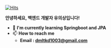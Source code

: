 
<!-- <div align=center> -->

[![Hits](https://hits.seeyoufarm.com/api/count/incr/badge.svg?url=https%3A%2F%2Fgithub.com%2Fmanong-x%2Fhit-counter&count_bg=%233B547C&title_bg=%238599BB&icon=lbry.svg&icon_color=%23E7E7E7&title=log&edge_flat=false)](https://hits.seeyoufarm.com)

**안녕하세요, 백엔드 개발자 유의상입니다!**

<!-- 
[![Top Langs](https://github-readme-stats.vercel.app/api/top-langs/?username=EuiSang-Yu&layout=compact)](https://github.com/anuraghazra/github-readme-stats)
-->

<!--
https://manong-x.tistory.com/
<p align="left">
<img src="https://img.shields.io/badge/Java-007396?style=flat-square&logo=Java&logoColor=white"/></a>
<img src="https://img.shields.io/badge/Spring-6DB33F?style=flat-square&logo=Spring&logoColor=white"/></a>
<img src="https://img.shields.io/badge/JSP-007396?style=flat-square&logo=Java&logoColor=white"/></a>
<img src="https://img.shields.io/badge/HTML-E34F26?style=flat-square&logo=HTML5&logoColor=white"/></a>
<img src="https://img.shields.io/badge/JavaScript-F7DF1E?style=flat-square&logo=JavaScript&logoColor=black"/></a>
<img src="https://img.shields.io/badge/CSS-1572B6?style=flat-square&logo=CSS3&logoColor=white"/></a>
<img src="https://img.shields.io/badge/JQuery-0769AD?style=flat-square&logo=JQuery&logoColor=white"/></a>
<img src="https://img.shields.io/badge/Bootstrap-7952B3?style=flat-square&logo=Bootstrap&logoColor=white"/></a>
<img src="https://img.shields.io/badge/Oracle-F80000?style=flat-square&logo=Oracle&logoColor=white"/></a>
<img src="https://img.shields.io/badge/MySQL-F80000?style=flat-square&logo=MySQL&logoColor=white"/></a>
<img src="https://img.shields.io/badge/MyBatis-F7952B3?style=flat-square&logo=MyBatis&logoColor=white"/></a>
</p>
-->



* 🌱 **I'm currently learning Springboot and JPA**
* 📫 **How to reach me**
  * **Email : dmltkd1003@gmail.com**

<br>

<!--
<span align=center>

[![Tech Blog Badge](http://img.shields.io/badge/-Tech%20blog-black?style=flat-square&logo=github&link=https://EuiSang-Yu.github.io/)](https://dmltkd1974.tistory.com/)
[![Youtube Badge](https://img.shields.io/badge/Youtube-ff0000?style=flat-square&logo=youtube&link=https://www.youtube.com/c/kyleschool)](https://www.youtube.com/channel/UCuS60c_kMTSfKlZw2cMgCBA) 
[![Gmail Badge](https://img.shields.io/badge/Gmail-d14836?style=flat-square&logo=Gmail&logoColor=white&link=mailto:dmltkd1003@gmail.com)](mailto:dmltkd1003@gmail.com)
[![Facebook Badge](https://img.shields.io/badge/-Facebook-1877f2?style=flat-square&logo=facebook&logoColor=white&link=https://www.facebook.com/dmltkd1974)](https://www.facebook.com/dmltkd1974)
[![Instagram Badge](https://img.shields.io/badge/-Instagram-dd2a7b?style=flat-square&logo=instagram&logoColor=white&link=https://www.instagram.com/yus_9293/)](https://www.instagram.com/yus_9293/) 

</span>
-->

<!--
**devYoooo/devYoooo** is a ✨ _special_ ✨ repository because its `README.md` (this file) appears on your GitHub profile.

Here are some ideas to get you started:

- 🔭 I’m currently working on ...
- 🌱 I’m currently learning ...
- 👯 I’m looking to collaborate on ...
- 🤔 I’m looking for help with ...
- 💬 Ask me about ...
- 📫 How to reach me: ...
- 😄 Pronouns: ...
- ⚡ Fun fact: ...
-->
